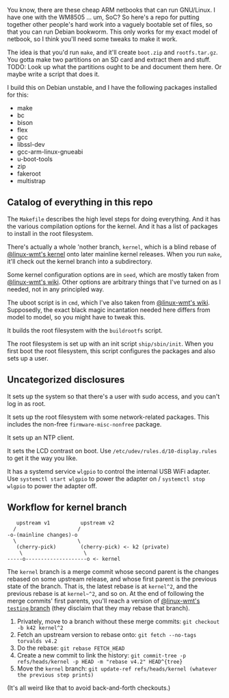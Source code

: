 You know, there are these cheap ARM netbooks that can run GNU/Linux.
I have one with the WM8505 ... um, SoC?
So here's a repo for putting together other people's hard work into a vaguely bootable set of files, so that you can run Debian bookworm.
This only works for my exact model of netbook, so I think you'll need some tweaks to make it work.

The idea is that you'd run `make`, and it'll create `boot.zip` and `rootfs.tar.gz`.
You gotta make two partitions on an SD card and extract them and stuff.
TODO: Look up what the partitions ought to be and document them here.
Or maybe write a script that does it.

I build this on Debian unstable, and I have the following packages installed for this:
* make
* bc
* bison
* flex
* gcc
* libssl-dev
* gcc-arm-linux-gnueabi
* u-boot-tools
* zip
* fakeroot
* multistrap

## Catalog of everything in this repo

The `Makefile` describes the high level steps for doing everything.
And it has the various compilation options for the kernel.
And it has a list of packages to install in the root filesystem.

There's actually a whole 'nother branch, `kernel`, which is a blind rebase of [@linux-wmt's kernel](https://github.com/linux-wmt/linux-vtwm) onto later mainline kernel releases.
When you run `make`, it'll check out the kernel branch into a subdirectory.

Some kernel configuration options are in `seed`, which are mostly taken from [@linux-wmt's wiki](https://github.com/linux-wmt/linux-vtwm/wiki/Build-the-source).
Other options are arbitrary things that I've turned on as I needed, not in any principled way.

The uboot script is in `cmd`, which I've also taken from [@linux-wmt's wiki](https://github.com/linux-wmt/linux-vtwm/wiki/Boot-from-sd-card).
Supposedly, the exact black magic incantation needed here differs from model to model, so you might have to tweak this.

It builds the root filesystem with the `buildrootfs` script.

The root filesystem is set up with an init script `ship/sbin/init`.
When you first boot the root filesystem, this script configures the packages and also sets up a user.

## Uncategorized disclosures

It sets up the system so that there's a user with sudo access, and you can't log in as root.

It sets up the root filesystem with some network-related packages.
This includes the non-free `firmware-misc-nonfree` package.

It sets up an NTP client.

It sets the LCD contrast on boot.
Use `/etc/udev/rules.d/10-display.rules` to get it the way you like.

It has a systemd service `wlgpio` to control the internal USB WiFi adapter.
Use `systemctl start wlgpio` to power the adapter on / `systemctl stop wlgpio` to power the adapter off.

## Workflow for kernel branch

```
   upstream v1          upstream v2
  /                    /
-o-(mainline changes)-o
  \                    \
   (cherry-pick)        (cherry-pick) <- k2 (private)
    \                    \
-----o--------------------o <- kernel

```
The `kernel` branch is a merge commit whose second parent is the changes rebased on some upstream release, and whose first parent is the previous state of the branch.
That is, the latest rebase is at `kernel^2`, and the previous rebase is at `kernel~^2`, and so on.
At the end of following the merge commits' first parents, you'll reach a version of [@linux-wmt's `testing` branch](https://github.com/linux-wmt/linux-vtwm/commit/c4386efea112830fb82e33dfaf0fe712ee57f5a9) (they disclaim that they may rebase that branch).

1. Privately, move to a branch without these merge commits: `git checkout -b k42 kernel^2`
2. Fetch an upstream version to rebase onto: `git fetch --no-tags torvalds v4.2`
3. Do the rebase: `git rebase FETCH_HEAD`
4. Create a new commit to link the history: `git commit-tree -p refs/heads/kernel -p HEAD -m "rebase v4.2" HEAD^{tree}`
5. Move the `kernel` branch: `git update-ref refs/heads/kernel (whatever the previous step prints)`

(It's all weird like that to avoid back-and-forth checkouts.)
